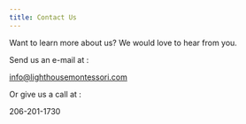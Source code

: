```yaml
---
title: Contact Us
---
```


Want to learn more about us? We would love to hear from you.

Send us an e-mail at :

<a href="mailto:info@lighthousemontessori.com">info@lighthousemontessori.com</a>

Or give us a call at :

206-201-1730

